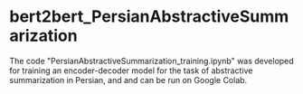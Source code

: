 # bert2bert_PersianAbstractiveSummarization
The code "PersianAbstractiveSummarization_training.ipynb" was developed for training an encoder-decoder model for the task of abstractive summarization in Persian, and and can be run on Google Colab.

